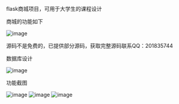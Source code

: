 flask商城项目，可用于大学生的课程设计


商城的功能如下


![image](https://user-images.githubusercontent.com/59326154/124378822-1f42ea80-dce6-11eb-9eac-133ca6d6a870.png)

源码不是免费的，已提供部分源码，获取完整源码联系QQ：201835744

数据库设计


![image](https://user-images.githubusercontent.com/59326154/124378981-0edf3f80-dce7-11eb-8b35-b12bbe9367cc.png)


功能截图


![image](https://user-images.githubusercontent.com/59326154/124379025-3d5d1a80-dce7-11eb-9299-b1ac4e667684.png)
![image](https://user-images.githubusercontent.com/59326154/124379045-536adb00-dce7-11eb-92b2-36e6714a87e3.png)
![image](https://user-images.githubusercontent.com/59326154/124379059-5a91e900-dce7-11eb-88e9-8e7f7337309a.png)








